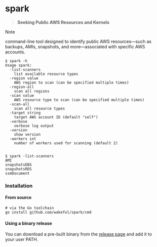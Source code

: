 # spark

> **Seeking Public AWS Resources and Kernels**

> [!NOTE]
> command-line tool designed to identify public AWS resources—such as backups, AMIs, snapshots, and more—associated with
> specific AWS accounts.

```shell
$ spark -h
Usage spark:
  -list-scanners
    list available resource types
  -region value
    AWS region to scan (can be specified multiple times)
  -region-all
    scan all regions
  -scan value
    AWS resource type to scan (can be specified multiple times)
  -scan-all
    scan all resource types
  -target string
    target AWS account ID (default "self")
  -verbose
    verbose log output
  -version
    show version
  -workers int
    number of workers used for scanning (default 2)


$ spark -list-scanners
AMI
snapshotsEBS
snapshotsRDS
ssmDocument
```

### Installation

#### From source

```shell
# via the Go toolchain
go install github.com/wakeful/spark/cmd
```

#### Using a binary release

You can download a pre-built binary from the [release page](https://github.com/wakeful/spark/releases/latest) and add it
to your user PATH.
